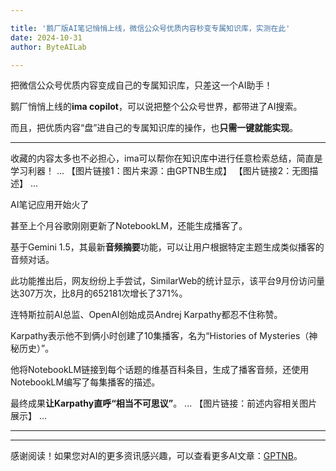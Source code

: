 ```yaml
---

title: '鹅厂版AI笔记悄悄上线，微信公众号优质内容秒变专属知识库，实测在此'
date: 2024-10-31
author: ByteAILab

---
```


把微信公众号优质内容变成自己的专属知识库，只差这一个AI助手！

鹅厂悄悄上线的**ima copilot**，可以说把整个公众号世界，都带进了AI搜索。

而且，把优质内容“盘”进自己的专属知识库的操作，也**只需一键就能实现**。

---


收藏的内容太多也不必担心，ima可以帮你在知识库中进行任意检索总结，简直是学习利器！
...
【图片链接1：图片来源：由GPTNB生成】
【图片链接2：无图描述】
...

AI笔记应用开始火了

甚至上个月谷歌刚刚更新了NotebookLM，还能生成播客了。

基于Gemini 1.5，其最新**音频摘要**功能，可以让用户根据特定主题生成类似播客的音频对话。

此功能推出后，网友纷纷上手尝试，SimilarWeb的统计显示，该平台9月份访问量达307万次，比8月的652181次增长了371%。

连特斯拉前AI总监、OpenAI创始成员Andrej Karpathy都忍不住称赞。

Karpathy表示他不到俩小时创建了10集播客，名为“Histories of Mysteries（神秘历史）”。

他将NotebookLM链接到每个话题的维基百科条目，生成了播客音频，还使用NotebookLM编写了每集播客的描述。

最终成果**让Karpathy直呼“相当不可思议”**。
...
【图片链接：前述内容相关图片展示】
...

---
---
感谢阅读！如果您对AI的更多资讯感兴趣，可以查看更多AI文章：[GPTNB](https://gptnb.com)。
